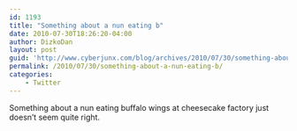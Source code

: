 ```yaml
---
id: 1193
title: "Something about a nun eating b"
date: 2010-07-30T18:26:20-04:00
author: DizkoDan
layout: post
guid: 'http://www.cyberjunx.com/blog/archives/2010/07/30/something-about-a-nun-eating-b/'
permalink: /2010/07/30/something-about-a-nun-eating-b/
categories:
    - Twitter
---
```


Something about a nun eating buffalo wings at cheesecake factory just doesn’t seem quite right.